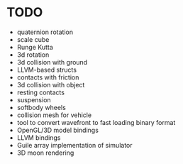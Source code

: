 # TODO

* quaternion rotation
* scale cube
* Runge Kutta
* 3d rotation
* 3d collision with ground
* LLVM-based structs
* contacts with friction
* 3d collision with object
* resting contacts
* suspension
* softbody wheels
* collision mesh for vehicle
* tool to convert wavefront to fast loading binary format
* OpenGL/3D model bindings
* LLVM bindings
* Guile array implementation of simulator
* 3D moon rendering
